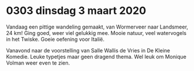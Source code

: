 # 0303 dinsdag 3 maart 2020
Vandaag een pittige wandeling gemaakt, van Wormerveer naar Landsmeer, 24 km! Ging goed, weer viel gelukkig mee. Mooie natuur, veel watervogels in het Twiske. Goeie oefening voor Italië.

Vanavond naar de voorstelling van Salle Wallis de Vries in De Kleine Komedie. Leuke typetjes maar geen dragend thema. Wel leuk om Monique Volman weer even te zien.